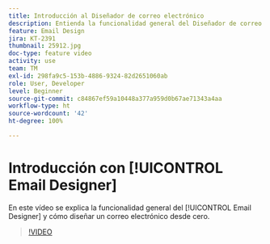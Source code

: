 ```yaml
---
title: Introducción al Diseñador de correo electrónico
description: Entienda la funcionalidad general del Diseñador de correo electrónico y cómo diseñar un correo electrónico desde cero.
feature: Email Design
jira: KT-2391
thumbnail: 25912.jpg
doc-type: feature video
activity: use
team: TM
exl-id: 298fa9c5-153b-4886-9324-82d2651060ab
role: User, Developer
level: Beginner
source-git-commit: c84867ef59a10448a377a959d0b67ae71343a4aa
workflow-type: ht
source-wordcount: '42'
ht-degree: 100%

---
```


# Introducción con [!UICONTROL Email Designer]

En este vídeo se explica la funcionalidad general del [!UICONTROL Email Designer] y cómo diseñar un correo electrónico desde cero.

>[!VIDEO](https://video.tv.adobe.com/v/25912?quality=12&learn=on)
